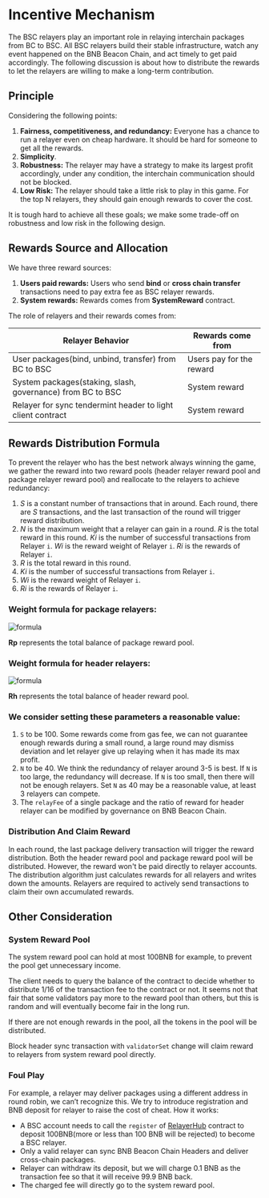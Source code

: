 # Incentive Mechanism 

The BSC relayers play an important role in relaying interchain packages from BC to BSC.
All BSC relayers build their stable infrastructure, watch any event happened on the BNB Beacon Chain, and act timely to get paid accordingly. The following discussion is about how to distribute the rewards to let the relayers are willing to make a long-term contribution.

## Principle
Considering the following points:

1. **Fairness, competitiveness, and redundancy:** Everyone has a chance to run a relayer even on cheap hardware. It should be hard for someone to get all the rewards.
2. **Simplicity**.
3. **Robustness:** The relayer may have a strategy to make its largest profit accordingly, under any condition, the interchain communication should not be blocked.
4. **Low Risk:** The relayer should take a little risk to play in this game. For the top N relayers, they should gain enough rewards to cover the cost.

It is tough hard to achieve all these goals; we make some trade-off on robustness and low risk in the following design.

## Rewards Source and Allocation

We have three reward sources:

1. **Users paid rewards:** Users who send **bind** or **cross chain transfer** transactions need to pay extra fee as BSC relayer rewards.
2. **System rewards:** Rewards comes from **SystemReward** contract.

The role of relayers and their rewards comes from:

| Relayer Behavior | Rewards come from |
| --------------------------------------------------- | ------------- |
|User packages(bind, unbind, transfer) from BC to BSC | Users pay for the reward |
|System packages(staking, slash, governance) from BC to BSC | System reward |
|Relayer for sync tendermint header to light client contract  |System reward|

## Rewards Distribution Formula

To prevent the relayer who has the best network always winning the game, we gather the reward into two reward pools (header relayer reward pool and package relayer reward pool) and reallocate to the relayers to achieve redundancy:

1. *S* is a constant number of transactions that in around. Each round, there are *S* transactions, and the last transaction of the round will trigger reward distribution.
2. *N* is the maximum weight that a relayer can gain in a round. *R* is the total reward in this round. *Ki* is the number of successful transactions from Relayer `i`. *Wi* is the reward weight of Relayer `i`. *Ri* is the rewards of Relayer `i`.
3. *R* is the total reward in this round.
4. *Ki* is the number of successful transactions from Relayer `i`.
5. *Wi* is the reward weight of Relayer `i`.
6. *Ri* is the rewards of Relayer `i`.

### Weight formula for package relayers:

![formula](../../static/img/packageRelayerRewardformula.png)

**Rp** represents the total balance of package reward pool.

### Weight formula for header relayers:

![formula](../../static/img/headerRelayerRewardFormula.png)

**Rh** represents the total balance of header reward pool.

### We consider setting these parameters a reasonable value:

1. `S` to be 100. Some rewards come from gas fee, we can not guarantee enough rewards during a small round, a large round may dismiss deviation and let relayer give up relaying when it has made its max profit.
2. `N` to be 40. We think the redundancy of relayer around 3-5 is best. If `N` is too large, the redundancy will decrease. If `N` is too small, then there will not be enough relayers. Set `N` as 40 may be a reasonable value, at least 3 relayers can compete.
3. The `relayFee` of a single package and the ratio of reward for header relayer can be modified by governance on BNB Beacon Chain.

### Distribution And Claim Reward

In each round, the last package delivery transaction will trigger the reward distribution. Both the header reward pool and package reward pool will be distributed. However, the reward won't be paid directly to relayer accounts. The distribution algorithm just calculates rewards for all relayers and writes down the amounts. Relayers are required to actively send transactions to claim their own accumulated rewards.

## Other Consideration

### System Reward Pool

The system reward pool can hold at most 100BNB for example, to prevent the pool get unnecessary income.

The client needs to query the balance of the contract to decide whether to distribute 1/16 of the transaction fee to the contract or not. It seems not that fair that some validators pay more to the reward pool than others, but this is random and will eventually become fair in the long run.

If there are not enough rewards in the pool, all the tokens in the pool will be distributed.

Block header sync transaction with `validatorSet` change will claim reward to relayers from system reward pool directly.

### Foul Play

For example, a relayer may deliver packages using a different address in round robin, we can’t recognize this. We try to introduce registration and BNB deposit for relayer to raise the cost of cheat.  How it works:

* A BSC account needs to call the `register` of [RelayerHub](https://bscscan.com/address/0x0000000000000000000000000000000000001006) contract to deposit 100BNB(more or less than 100 BNB will be rejected) to become a BSC relayer.
* Only a valid relayer can sync BNB Beacon Chain Headers and deliver cross-chain packages.
* Relayer can withdraw its deposit, but we will charge 0.1 BNB as the transaction fee so that it will receive 99.9 BNB back.
* The charged fee will directly go to the system reward pool.
